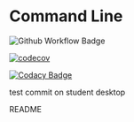 # Command Line

![Github Workflow Badge](https://github.com/oscar-crowe22/commandLine/actions/workflows/cmake.yml/badge.svg?event=push)

[![codecov](https://codecov.io/gh/COSC345-CommandLine/commandLine/branch/main/graph/badge.svg?token=E3C333999Y)](https://codecov.io/gh/COSC345-CommandLine/commandLine)

[![Codacy Badge](https://app.codacy.com/project/badge/Grade/7b3743b9fdc34a4280852c8614a1a1b1)](https://app.codacy.com/gh/COSC345-CommandLine/commandLine/dashboard?utm_source=gh&utm_medium=referral&utm_content=&utm_campaign=Badge_grade)

test commit on student desktop

README
